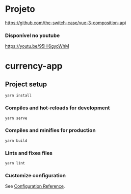 # Projeto
https://github.com/the-switch-case/vue-3-composition-api
### Disponível no youtube
https://youtu.be/95Hl6gyoWhM
# currency-app

## Project setup
```
yarn install
```

### Compiles and hot-reloads for development
```
yarn serve
```

### Compiles and minifies for production
```
yarn build
```

### Lints and fixes files
```
yarn lint
```

### Customize configuration
See [Configuration Reference](https://cli.vuejs.org/config/).
